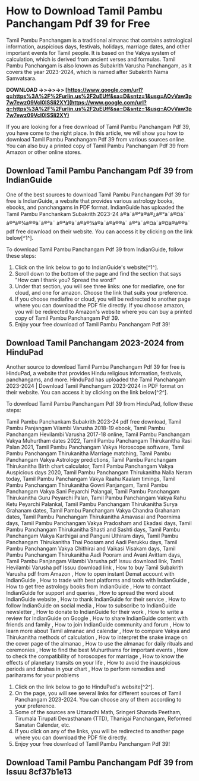 # How to Download Tamil Pambu Panchangam Pdf 39 for Free
 
Tamil Pambu Panchangam is a traditional almanac that contains astrological information, auspicious days, festivals, holidays, marriage dates, and other important events for Tamil people. It is based on the Vakya system of calculation, which is derived from ancient verses and formulas. Tamil Pambu Panchangam is also known as Subakrith Varusha Panchangam, as it covers the year 2023-2024, which is named after Subakrith Nama Samvatsara.
 
**DOWNLOAD ->>->>->> [https://www.google.com/url?q=https%3A%2F%2Furlin.us%2F2uEUff&sa=D&sntz=1&usg=AOvVaw3p7w7ewz09Vcl0ISSIi2XY](https://www.google.com/url?q=https%3A%2F%2Furlin.us%2F2uEUff&sa=D&sntz=1&usg=AOvVaw3p7w7ewz09Vcl0ISSIi2XY)**


 
If you are looking for a free download of Tamil Pambu Panchangam Pdf 39, you have come to the right place. In this article, we will show you how to download Tamil Pambu Panchangam Pdf 39 from various sources online. You can also buy a printed copy of Tamil Pambu Panchangam Pdf 39 from Amazon or other online stores.
 
## Download Tamil Pambu Panchangam Pdf 39 from IndianGuide
 
One of the best sources to download Tamil Pambu Panchangam Pdf 39 for free is IndianGuide, a website that provides various astrology books, ebooks, and panchangams in PDF format. IndianGuide has uploaded the Tamil Pambu Panchankam Subakrith 2023-24 à®à¯à®ªà®à®¿à®°à¯à®¤à¯ à®ªà®¾à®®à¯à®ªà¯ à®ªà®à¯à®à®¾à®à¯à®à®®à¯ à®ªà¯à®¤à¯à®¤à®à®®à¯ pdf free download on their website. You can access it by clicking on the link below[^1^].
 
To download Tamil Pambu Panchangam Pdf 39 from IndianGuide, follow these steps:
 
1. Click on the link below to go to IndianGuide's website[^1^].
2. Scroll down to the bottom of the page and find the section that says "How can I thank you? Spread the word!"
3. Under that section, you will see three links: one for mediafire, one for cloud, and one for amazon. Choose the link that suits your preference.
4. If you choose mediafire or cloud, you will be redirected to another page where you can download the PDF file directly. If you choose amazon, you will be redirected to Amazon's website where you can buy a printed copy of Tamil Pambu Panchangam Pdf 39.
5. Enjoy your free download of Tamil Pambu Panchangam Pdf 39!

## Download Tamil Panchangam 2023-2024 from HinduPad
 
Another source to download Tamil Pambu Panchangam Pdf 39 for free is HinduPad, a website that provides Hindu religious information, festivals, panchangams, and more. HinduPad has uploaded the Tamil Panchangam 2023-2024 | Download Tamil Panchangam 2023-2024 in PDF format on their website. You can access it by clicking on the link below[^2^].
 
To download Tamil Pambu Panchangam Pdf 39 from HinduPad, follow these steps:
 
Tamil Pambu Panchankam Subakrith 2023-24 pdf free download,  Tamil Pambu Panjangam Vilambi Varusha 2018-19 ebook,  Tamil Pambu Panchangam Hevilambi Varusha 2017-18 online,  Tamil Pambu Panchangam Vakya Muhurtham dates 2022,  Tamil Pambu Panchangam Thirukanitha Rasi Palan 2021,  Tamil Pambu Panchangam Vakya Horoscope software,  Tamil Pambu Panchangam Thirukanitha Marriage matching,  Tamil Pambu Panchangam Vakya Astrology predictions,  Tamil Pambu Panchangam Thirukanitha Birth chart calculator,  Tamil Pambu Panchangam Vakya Auspicious days 2020,  Tamil Pambu Panchangam Thirukanitha Nalla Neram today,  Tamil Pambu Panchangam Vakya Raahu Kaalam timings,  Tamil Pambu Panchangam Thirukanitha Gowri Panjangam,  Tamil Pambu Panchangam Vakya Sani Peyarchi Palangal,  Tamil Pambu Panchangam Thirukanitha Guru Peyarchi Palan,  Tamil Pambu Panchangam Vakya Rahu Ketu Peyarchi Palankal,  Tamil Pambu Panchangam Thirukanitha Surya Grahanam dates,  Tamil Pambu Panchangam Vakya Chandra Grahanam dates,  Tamil Pambu Panchangam Thirukanitha Amavasai and Poornima days,  Tamil Pambu Panchangam Vakya Pradosham and Ekadasi days,  Tamil Pambu Panchangam Thirukanitha Shasti and Sashti days,  Tamil Pambu Panchangam Vakya Karthigai and Panguni Uthiram days,  Tamil Pambu Panchangam Thirukanitha Thai Poosam and Aadi Perukku days,  Tamil Pambu Panchangam Vakya Chithirai and Vaikasi Visakam days,  Tamil Pambu Panchangam Thirukanitha Aadi Pooram and Avani Avittam days,  Tamil Pambu Panjangam Vilambi Varusha pdf Issuu download link,  Tamil Hevilambi Varusha pdf Issuu download link ,  How to buy Tamil Subakrith Varusha pdf from Amazon ,  How to open instant Demat account with IndianGuide ,  How to trade with best platforms and tools with IndianGuide ,  How to get free astrology books from IndianGuide ,  How to contact IndianGuide for support and queries ,  How to spread the word about IndianGuide website ,  How to thank IndianGuide for their service ,  How to follow IndianGuide on social media ,  How to subscribe to IndianGuide newsletter ,  How to donate to IndianGuide for their work ,  How to write a review for IndianGuide on Google ,  How to share IndianGuide content with friends and family ,  How to join IndianGuide community and forum ,  How to learn more about Tamil almanac and calendar ,  How to compare Vakya and Thirukanitha methods of calculation ,  How to interpret the snake image on the cover page of the almanac ,  How to use the almanac for daily rituals and ceremonies ,  How to find the best Muhurthams for important events ,  How to check the compatibility of horoscopes for marriage ,  How to know the effects of planetary transits on your life ,  How to avoid the inauspicious periods and doshas in your chart ,  How to perform remedies and pariharams for your problems

1. Click on the link below to go to HinduPad's website[^2^].
2. On the page, you will see several links for different sources of Tamil Panchangam 2023-2024. You can choose any of them according to your preference.
3. Some of the sources are Uttaradhi Math, Sringeri Sharada Peetham, Tirumala Tirupati Devasthanam (TTD), Thanigai Panchangam, Reformed Sanatan Calendar, etc.
4. If you click on any of the links, you will be redirected to another page where you can download the PDF file directly.
5. Enjoy your free download of Tamil Pambu Panchangam Pdf 39!

## Download Tamil Pambu Panchangam Pdf 39 from Issuu 8cf37b1e13


